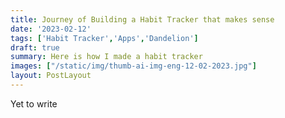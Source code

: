 ```yaml
---
title: Journey of Building a Habit Tracker that makes sense
date: '2023-02-12'
tags: ['Habit Tracker','Apps','Dandelion']
draft: true
summary: Here is how I made a habit tracker
images: ["/static/img/thumb-ai-img-eng-12-02-2023.jpg"]
layout: PostLayout
---
```


Yet to write